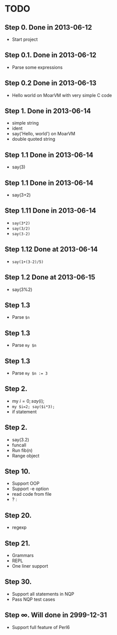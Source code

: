 TODO
====

## Step 0. Done in 2013-06-12

 * Start project

## Step 0.1. Done in 2013-06-12

 * Parse some expressions

## Step 0.2  Done in 2013-06-13

 * Hello world on MoarVM with very simple C code

## Step 1.   Done in 2013-06-14

 * simple string
 * ident
 * say('Hello, world') on MoarVM
 * double quoted string

## Step 1.1 Done in 2013-06-14

 * say(3)

## Step 1.1 Done in 2013-06-14

 * say(3+2)

## Step 1.11 Done in 2013-06-14

 * `say(3*2)`
 * `say(3/2)`
 * `say(3-2)`

## Step 1.12 Done at 2013-06-14

 * `say(1+(3-2)/5)`

## Step 1.2 Done at 2013-06-15

 * say(3%2)

## Step 1.3

 * Parse `$n`

## Step 1.3

 * Parse `my $n`

## Step 1.3

 * Parse `my $n := 3`

## Step 2.

 * my $i=0; say($i);
 * `my $i=2; say($i*3);`
 * if statement

## Step 2.

 * say(3.2)
 * funcall
 * Run fib(n)
 * Range object

## Step 10.

 * Support OOP
 * Support -e option
 * read code from file
 * ? :

## Step 20.

 * regexp

## Step 21.

 * Grammars
 * REPL
 * One liner support

## Step 30.

 * Support all statements in NQP
 * Pass NQP test cases

## Step ∞. Will done in 2999-12-31

 * Support full feature of Perl6

